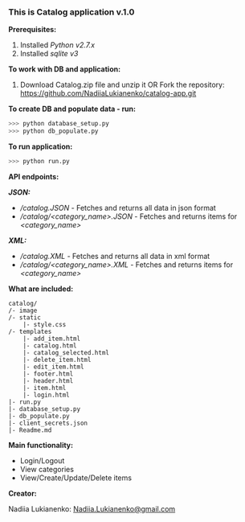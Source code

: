 ### This is Catalog application v.1.0
**Prerequisites:**

1. Installed *Python v2.7.x*
2. Installed *sqlite v3*

**To work with DB and application:**

1. Download Catalog.zip file and unzip it OR Fork the repository:
    https://github.com/NadiiaLukianenko/catalog-app.git

**To create DB and populate data - run:**
```sh
>>> python database_setup.py
>>> python db_populate.py
```
**To run application:**
```sh
>>> python run.py
```
**API endpoints:**

***JSON:***

* */catalog.JSON* - Fetches and returns all data in json format
* */catalog/\<category_name\>.JSON* - Fetches and returns items for *\<category_name\>*

***XML:***

* */catalog.XML* - Fetches and returns all data in xml format
* */catalog/\<category_name\>.XML* - Fetches and returns items for *\<category_name\>*

**What are included:**
```
catalog/
/- image
/- static
    |- style.css
/- templates
    |- add_item.html
    |- catalog.html
    |- catalog_selected.html
    |- delete_item.html
    |- edit_item.html
    |- footer.html
    |- header.html
    |- item.html
    |- login.html
|- run.py
|- database_setup.py
|- db_populate.py
|- client_secrets.json
|- Readme.md
```

**Main functionality:**

* Login/Logout
* View categories
* View/Create/Update/Delete items

**Creator:**

Nadiia Lukianenko: Nadiia.Lukianenko@gmail.com
